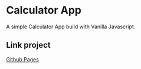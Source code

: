 # Calculator App

A simple Calculator App build with Vanilla Javascript.

## Link project

[Github Pages](https://herosimo.github.io/js-calculator/)
